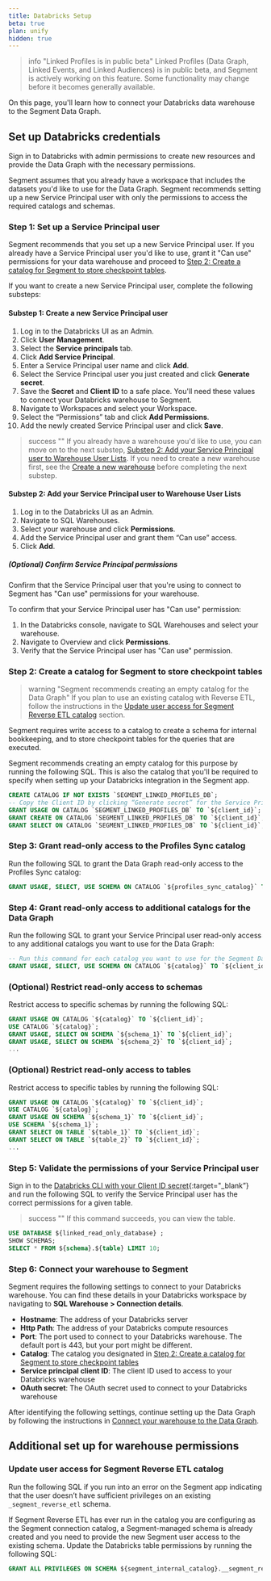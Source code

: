 ```yaml
---
title: Databricks Setup
beta: true
plan: unify
hidden: true
---
```


> info "Linked Profiles is in public beta"
> Linked Profiles (Data Graph, Linked Events, and Linked Audiences) is in public beta, and Segment is actively working on this feature. Some functionality may change before it becomes generally available.

On this page, you'll learn how to connect your Databricks data warehouse to the Segment Data Graph. 

## Set up Databricks credentials

Sign in to Databricks with admin permissions to create new resources and provide the Data Graph with the necessary permissions. 

Segment assumes that you already have a workspace that includes the datasets you'd like to use for the Data Graph. Segment recommends setting up a new Service Principal user with only the permissions to access the required catalogs and schemas.

### Step 1: Set up a Service Principal user

Segment recommends that you set up a new Service Principal user. If you already have a Service Principal user you'd like to use, grant it "Can use" permissions for your data warehouse and proceed to [Step 2: Create a catalog for Segment to store checkpoint tables](#step-2-create-a-catalog-for-segment-to-store-checkpoint-tables). 

If you want to create a new Service Principal user, complete the following substeps: 

#### Substep 1: Create a new Service Principal user
1. Log in to the Databricks UI as an Admin.
2. Click **User Management**. 
3. Select the **Service principals** tab. 
4. Click **Add Service Principal**.
5. Enter a Service Principal user name and click **Add**. 
6. Select the Service Principal user you just created and click **Generate secret**.
7. Save the **Secret** and **Client ID** to a safe place. You'll need these values to connect your Databricks warehouse to Segment. 
8. Navigate to Workspaces and select your Workspace. 
9. Select the “Permissions” tab and click **Add Permissions**. 
10. Add the newly created Service Principal user and click **Save**. 

> success ""
> If you already have a warehouse you'd like to use, you can move on to the next substep, [Substep 2: Add your Service Principal user to Warehouse User Lists](#substep-2-add-your-service-principal-user-to-warehouse-user-lists). If you need to create a new warehouse first, see the [Create a new warehouse](#create-a-new-warehouse) before completing the next substep. 

#### Substep 2: Add your Service Principal user to Warehouse User Lists 
1. Log in to the Databricks UI as an Admin.
2. Navigate to SQL Warehouses. 
3. Select your warehouse and click **Permissions**. 
4. Add the Service Principal user and grant them “Can use” access. 
5. Click **Add**. 

##### (Optional) Confirm Service Principal permissions
Confirm that the Service Principal user that you're using to connect to Segment has "Can use" permissions for your warehouse. 

To confirm that your Service Principal user has "Can use" permission: 
1. In the Databricks console, navigate to SQL Warehouses and select your warehouse. 
2. Navigate to Overview and click **Permissions**. 
3. Verify that the Service Principal user has "Can use" permission. 

### Step 2: Create a catalog for Segment to store checkpoint tables

> warning "Segment recommends creating an empty catalog for the Data Graph"
> If you plan to use an existing catalog with Reverse ETL, follow the instructions in the [Update user access for Segment Reverse ETL catalog](#update-user-access-for-segment-reverse-etl-catalog) section.
 
Segment requires write access to a catalog to create a schema for internal bookkeeping, and to store checkpoint tables for the queries that are executed. 

Segment recommends creating an empty catalog for this purpose by running the following SQL. This is also the catalog that you'll be required to specify when setting up your Databricks integration in the Segment app. 

```sql
CREATE CATALOG IF NOT EXISTS `SEGMENT_LINKED_PROFILES_DB`;
-- Copy the Client ID by clicking “Generate secret” for the Service Principal user
GRANT USAGE ON CATALOG `SEGMENT_LINKED_PROFILES_DB` TO `${client_id}`;
GRANT CREATE ON CATALOG `SEGMENT_LINKED_PROFILES_DB` TO `${client_id}`;
GRANT SELECT ON CATALOG `SEGMENT_LINKED_PROFILES_DB` TO `${client_id}`;
```

### Step 3: Grant read-only access to the Profiles Sync catalog

Run the following SQL to grant the Data Graph read-only access to the Profiles Sync catalog:

```sql
GRANT USAGE, SELECT, USE SCHEMA ON CATALOG `${profiles_sync_catalog}` TO `${client_id}`;
```

### Step 4: Grant read-only access to additional catalogs for the Data Graph
Run the following SQL to grant your Service Principal user read-only access to any additional catalogs you want to use for the Data Graph: 

```sql 
-- Run this command for each catalog you want to use for the Segment Data Graph
GRANT USAGE, SELECT, USE SCHEMA ON CATALOG `${catalog}` TO `${client_id}`;
```

### (Optional) Restrict read-only access to schemas

Restrict access to specific schemas by running the following SQL:

```sql
GRANT USAGE ON CATALOG `${catalog}` TO `${client_id}`;
USE CATALOG `${catalog}`;
GRANT USAGE, SELECT ON SCHEMA `${schema_1}` TO `${client_id}`;
GRANT USAGE, SELECT ON SCHEMA `${schema_2}` TO `${client_id}`;
...

```

### (Optional) Restrict read-only access to tables
Restrict access to specific tables by running the following SQL: 

```sql
GRANT USAGE ON CATALOG `${catalog}` TO `${client_id}`;
USE CATALOG `${catalog}`;
GRANT USAGE ON SCHEMA `${schema_1}` TO `${client_id}`;
USE SCHEMA `${schema_1}`;
GRANT SELECT ON TABLE `${table_1}` TO `${client_id}`;
GRANT SELECT ON TABLE `${table_2}` TO `${client_id}`;
...

```

### Step 5: Validate the permissions of your Service Principal user

Sign in to the [Databricks CLI with your Client ID secret](https://docs.databricks.com/en/dev-tools/cli/authentication.html#oauth-machine-to-machine-m2m-authentication){:target="_blank”} and run the following SQL to verify the Service Principal user has the correct permissions for a given table. 

> success ""
> If this command succeeds, you can view the table. 

```sql
USE DATABASE ${linked_read_only_database} ;
SHOW SCHEMAS;
SELECT * FROM ${schema}.${table} LIMIT 10;
```

### Step 6: Connect your warehouse to Segment

Segment requires the following settings to connect to your Databricks warehouse. You can find these details in your Databricks workspace by navigating to **SQL Warehouse > Connection details**.

- **Hostname**: The address of your Databricks server
- **Http Path**: The address of your Databricks compute resources
- **Port**: The port used to connect to your Databricks warehouse. The default port is 443, but your port might be different. 
- **Catalog**: The catalog you designated in [Step 2: Create a catalog for Segment to store checkpoint tables](#step-2-create-a-catalog-for-segment-to-store-checkpoint-tables)
- **Service principal client ID**: The client ID used to access to your Databricks warehouse
- **OAuth secret**: The OAuth secret used to connect to your Databricks warehouse

After identifying the following settings, continue setting up the Data Graph by following the instructions in [Connect your warehouse to the Data Graph](/docs/unify/linked-profiles/data-graph/#step-2-connect-your-warehouse-to-the-data-graph). 

## Additional set up for warehouse permissions

### Update user access for Segment Reverse ETL catalog
Run the following SQL if you run into an error on the Segment app indicating that the user doesn’t have sufficient privileges on an existing `_segment_reverse_etl` schema.

If Segment Reverse ETL has ever run in the catalog you are configuring as the Segment connection catalog, a Segment-managed schema is already created and you need to provide the new Segment user access to the existing schema. Update the Databricks table permissions by running the following SQL:

```sql
GRANT ALL PRIVILEGES ON SCHEMA ${segment_internal_catalog}.__segment_reverse_etl TO `${client_id}`;
```